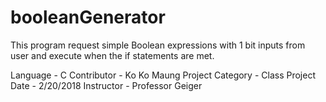 # booleanGenerator
This program request simple Boolean expressions with 1 bit inputs from user and execute when the if statements are met.

Language                            - C
Contributor                         - Ko Ko Maung
Project Category                    - Class Project
Date                                - 2/20/2018
Instructor                          - Professor Geiger
